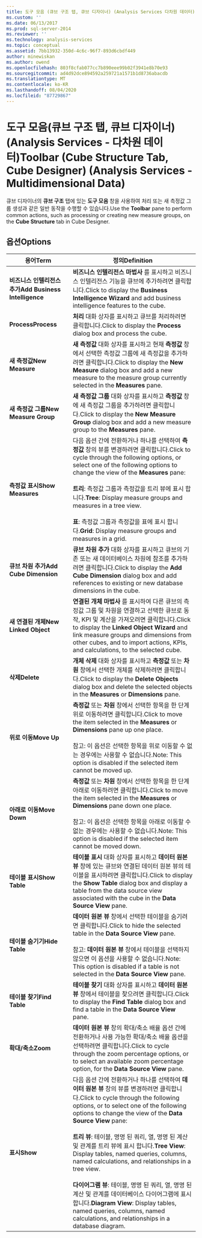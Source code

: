 ```yaml
---
title: 도구 모음 (큐브 구조 탭, 큐브 디자이너) (Analysis Services 다차원 데이터) | Microsoft Docs
ms.custom: ''
ms.date: 06/13/2017
ms.prod: sql-server-2014
ms.reviewer: ''
ms.technology: analysis-services
ms.topic: conceptual
ms.assetid: 7bb13932-350d-4c6c-96f7-893d6cbdf449
author: minewiskan
ms.author: owend
ms.openlocfilehash: 803f8cfab077cc7b890eee99b02f3941e8b70e93
ms.sourcegitcommit: ad4d92dce894592a259721a1571b1d8736abacdb
ms.translationtype: MT
ms.contentlocale: ko-KR
ms.lasthandoff: 08/04/2020
ms.locfileid: "87729867"
---
```

# <a name="toolbar-cube-structure-tab-cube-designer-analysis-services---multidimensional-data"></a><span data-ttu-id="05901-102">도구 모음(큐브 구조 탭, 큐브 디자이너)(Analysis Services - 다차원 데이터)</span><span class="sxs-lookup"><span data-stu-id="05901-102">Toolbar (Cube Structure Tab, Cube Designer) (Analysis Services - Multidimensional Data)</span></span>
  <span data-ttu-id="05901-103">큐브 디자이너의 **큐브 구조** 탭에 있는 **도구 모음** 창을 사용하여 처리 또는 새 측정값 그룹 생성과 같은 일반 동작을 수행할 수 있습니다.</span><span class="sxs-lookup"><span data-stu-id="05901-103">Use the **Toolbar** pane to perform common actions, such as processing or creating new measure groups, on the **Cube Structure** tab in Cube Designer.</span></span>  
  
## <a name="options"></a><span data-ttu-id="05901-104">옵션</span><span class="sxs-lookup"><span data-stu-id="05901-104">Options</span></span>  
  
|<span data-ttu-id="05901-105">용어</span><span class="sxs-lookup"><span data-stu-id="05901-105">Term</span></span>|<span data-ttu-id="05901-106">정의</span><span class="sxs-lookup"><span data-stu-id="05901-106">Definition</span></span>|  
|----------|----------------|  
|<span data-ttu-id="05901-107">**비즈니스 인텔리전스 추가**</span><span class="sxs-lookup"><span data-stu-id="05901-107">**Add Business Intelligence**</span></span>|<span data-ttu-id="05901-108">**비즈니스 인텔리전스 마법사** 를 표시하고 비즈니스 인텔리전스 기능을 큐브에 추가하려면 클릭합니다.</span><span class="sxs-lookup"><span data-stu-id="05901-108">Click to display the **Business Intelligence Wizard** and add business intelligence features to the cube.</span></span>|  
|<span data-ttu-id="05901-109">**Process**</span><span class="sxs-lookup"><span data-stu-id="05901-109">**Process**</span></span>|<span data-ttu-id="05901-110">**처리** 대화 상자를 표시하고 큐브를 처리하려면 클릭합니다.</span><span class="sxs-lookup"><span data-stu-id="05901-110">Click to display the **Process** dialog box and process the cube.</span></span>|  
|<span data-ttu-id="05901-111">**새 측정값**</span><span class="sxs-lookup"><span data-stu-id="05901-111">**New Measure**</span></span>|<span data-ttu-id="05901-112">**새 측정값** 대화 상자를 표시하고 현재 **측정값** 창에서 선택한 측정값 그룹에 새 측정값을 추가하려면 클릭합니다.</span><span class="sxs-lookup"><span data-stu-id="05901-112">Click to display the **New Measure** dialog box and add a new measure to the measure group currently selected in the **Measures** pane.</span></span>|  
|<span data-ttu-id="05901-113">**새 측정값 그룹**</span><span class="sxs-lookup"><span data-stu-id="05901-113">**New Measure Group**</span></span>|<span data-ttu-id="05901-114">**새 측정값 그룹** 대화 상자를 표시하고 **측정값** 창에 새 측정값 그룹을 추가하려면 클릭합니다.</span><span class="sxs-lookup"><span data-stu-id="05901-114">Click to display the **New Measure Group** dialog box and add a new measure group to the **Measures** pane.</span></span>|  
|<span data-ttu-id="05901-115">**측정값 표시**</span><span class="sxs-lookup"><span data-stu-id="05901-115">**Show Measures**</span></span>|<span data-ttu-id="05901-116">다음 옵션 간에 전환하거나 하나를 선택하여 **측정값** 창의 뷰를 변경하려면 클릭합니다.</span><span class="sxs-lookup"><span data-stu-id="05901-116">Click to cycle through the following options, or select one of the following options to change the view of the **Measures** pane:</span></span><br /><br /> <span data-ttu-id="05901-117">**트리**: 측정값 그룹과 측정값을 트리 뷰에 표시 합니다.</span><span class="sxs-lookup"><span data-stu-id="05901-117">**Tree**: Display measure groups and measures in a tree view.</span></span><br /><br /> <span data-ttu-id="05901-118">**표**: 측정값 그룹과 측정값을 표에 표시 합니다.</span><span class="sxs-lookup"><span data-stu-id="05901-118">**Grid**: Display measure groups and measures in a grid.</span></span>|  
|<span data-ttu-id="05901-119">**큐브 차원 추가**</span><span class="sxs-lookup"><span data-stu-id="05901-119">**Add Cube Dimension**</span></span>|<span data-ttu-id="05901-120">**큐브 차원 추가** 대화 상자를 표시하고 큐브의 기존 또는 새 데이터베이스 차원에 참조를 추가하려면 클릭합니다.</span><span class="sxs-lookup"><span data-stu-id="05901-120">Click to display the **Add Cube Dimension** dialog box and add references to existing or new database dimensions in the cube.</span></span>|  
|<span data-ttu-id="05901-121">**새 연결된 개체**</span><span class="sxs-lookup"><span data-stu-id="05901-121">**New Linked Object**</span></span>|<span data-ttu-id="05901-122">**연결된 개체 마법사** 를 표시하여 다른 큐브의 측정값 그룹 및 차원을 연결하고 선택한 큐브로 동작, KPI 및 계산을 가져오려면 클릭합니다.</span><span class="sxs-lookup"><span data-stu-id="05901-122">Click to display the **Linked Object Wizard** and link measure groups and dimensions from other cubes, and to import actions, KPIs, and calculations, to the selected cube.</span></span>|  
|<span data-ttu-id="05901-123">**삭제**</span><span class="sxs-lookup"><span data-stu-id="05901-123">**Delete**</span></span>|<span data-ttu-id="05901-124">**개체 삭제** 대화 상자를 표시하고 **측정값** 또는 **차원** 창에서 선택한 개체를 삭제하려면 클릭합니다.</span><span class="sxs-lookup"><span data-stu-id="05901-124">Click to display the **Delete Objects** dialog box and delete the selected objects in the **Measures** or **Dimensions** pane.</span></span>|  
|<span data-ttu-id="05901-125">**위로 이동**</span><span class="sxs-lookup"><span data-stu-id="05901-125">**Move Up**</span></span>|<span data-ttu-id="05901-126">**측정값** 또는 **차원** 창에서 선택한 항목을 한 단계 위로 이동하려면 클릭합니다.</span><span class="sxs-lookup"><span data-stu-id="05901-126">Click to move the item selected in the **Measures** or **Dimensions** pane up one place.</span></span><br /><br /> <span data-ttu-id="05901-127">참고: 이 옵션은 선택한 항목을 위로 이동할 수 없는 경우에는 사용할 수 없습니다.</span><span class="sxs-lookup"><span data-stu-id="05901-127">Note: This option is disabled if the selected item cannot be moved up.</span></span>|  
|<span data-ttu-id="05901-128">**아래로 이동**</span><span class="sxs-lookup"><span data-stu-id="05901-128">**Move Down**</span></span>|<span data-ttu-id="05901-129">**측정값** 또는 **차원** 창에서 선택한 항목을 한 단계 아래로 이동하려면 클릭합니다.</span><span class="sxs-lookup"><span data-stu-id="05901-129">Click to move the item selected in the **Measures** or **Dimensions** pane down one place.</span></span><br /><br /> <span data-ttu-id="05901-130">참고: 이 옵션은 선택한 항목을 아래로 이동할 수 없는 경우에는 사용할 수 없습니다.</span><span class="sxs-lookup"><span data-stu-id="05901-130">Note: This option is disabled if the selected item cannot be moved down.</span></span>|  
|<span data-ttu-id="05901-131">**테이블 표시**</span><span class="sxs-lookup"><span data-stu-id="05901-131">**Show Table**</span></span>|<span data-ttu-id="05901-132">**테이블 표시** 대화 상자를 표시하고 **데이터 원본 뷰** 창에 있는 큐브와 연결된 데이터 원본 뷰의 테이블을 표시하려면 클릭합니다.</span><span class="sxs-lookup"><span data-stu-id="05901-132">Click to display the **Show Table** dialog box and display a table from the data source view associated with the cube in the **Data Source View** pane.</span></span>|  
|<span data-ttu-id="05901-133">**테이블 숨기기**</span><span class="sxs-lookup"><span data-stu-id="05901-133">**Hide Table**</span></span>|<span data-ttu-id="05901-134">**데이터 원본 뷰** 창에서 선택한 테이블을 숨기려면 클릭합니다.</span><span class="sxs-lookup"><span data-stu-id="05901-134">Click to hide the selected table in the **Data Source View** pane.</span></span><br /><br /> <span data-ttu-id="05901-135">참고: **데이터 원본 뷰** 창에서 테이블을 선택하지 않으면 이 옵션을 사용할 수 없습니다.</span><span class="sxs-lookup"><span data-stu-id="05901-135">Note: This option is disabled if a table is not selected in the **Data Source View** pane.</span></span>|  
|<span data-ttu-id="05901-136">**테이블 찾기**</span><span class="sxs-lookup"><span data-stu-id="05901-136">**Find Table**</span></span>|<span data-ttu-id="05901-137">**테이블 찾기** 대화 상자를 표시하고 **데이터 원본 뷰** 창에서 테이블을 찾으려면 클릭합니다.</span><span class="sxs-lookup"><span data-stu-id="05901-137">Click to display the **Find Table** dialog box and find a table in the **Data Source View** pane.</span></span>|  
|<span data-ttu-id="05901-138">**확대/축소**</span><span class="sxs-lookup"><span data-stu-id="05901-138">**Zoom**</span></span>|<span data-ttu-id="05901-139">**데이터 원본 뷰** 창의 확대/축소 배율 옵션 간에 전환하거나 사용 가능한 확대/축소 배율 옵션을 선택하려면 클릭합니다.</span><span class="sxs-lookup"><span data-stu-id="05901-139">Click to cycle through the zoom percentage options, or to select an available zoom percentage option, for the **Data Source View** pane.</span></span>|  
|<span data-ttu-id="05901-140">**표시**</span><span class="sxs-lookup"><span data-stu-id="05901-140">**Show**</span></span>|<span data-ttu-id="05901-141">다음 옵션 간에 전환하거나 하나를 선택하여 **데이터 원본 뷰** 창의 뷰를 변경하려면 클릭합니다.</span><span class="sxs-lookup"><span data-stu-id="05901-141">Click to cycle through the following options, or to select one of the following options to change the view of the **Data Source View** pane:</span></span><br /><br /> <span data-ttu-id="05901-142">**트리 뷰**: 테이블, 명명 된 쿼리, 열, 명명 된 계산 및 관계를 트리 뷰에 표시 합니다.</span><span class="sxs-lookup"><span data-stu-id="05901-142">**Tree View**: Display tables, named queries, columns, named calculations, and relationships in a tree view.</span></span><br /><br /> <span data-ttu-id="05901-143">**다이어그램 뷰**: 테이블, 명명 된 쿼리, 열, 명명 된 계산 및 관계를 데이터베이스 다이어그램에 표시 합니다.</span><span class="sxs-lookup"><span data-stu-id="05901-143">**Diagram View**: Display tables, named queries, columns, named calculations, and relationships in a database diagram.</span></span>|  
  
  
